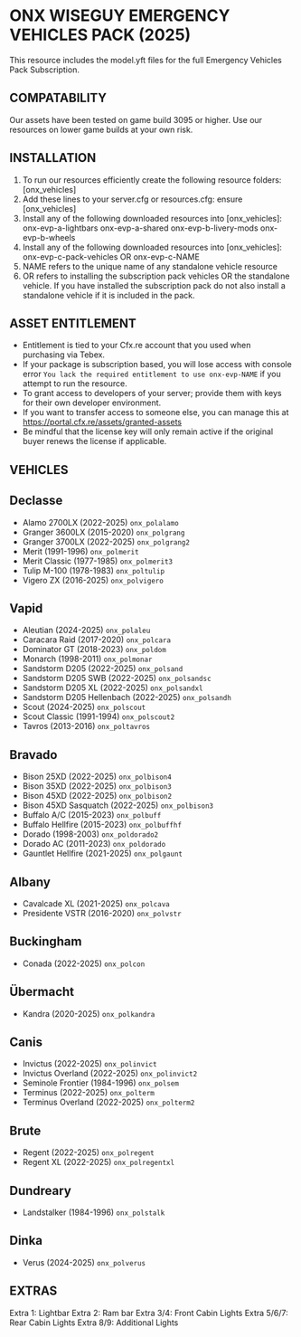 # ONX WISEGUY EMERGENCY VEHICLES PACK (2025)

This resource includes the model.yft files for the full Emergency Vehicles Pack Subscription.

## COMPATABILITY

Our assets have been tested on game build 3095 or higher. Use our resources on lower game builds at your own risk.

## INSTALLATION

1. To run our resources efficiently create the following resource folders: 
	[onx_vehicles]
2. Add these lines to your server.cfg or resources.cfg:
	ensure [onx_vehicles]
3. Install any of the following downloaded resources into [onx_vehicles]:
    	onx-evp-a-lightbars
	onx-evp-a-shared
	onx-evp-b-livery-mods
	onx-evp-b-wheels
4. Install any of the following downloaded resources into [onx_vehicles]:
	onx-evp-c-pack-vehicles
		OR
    	onx-evp-c-NAME
5. NAME refers to the unique name of any standalone vehicle resource
6. OR refers to installing the subscription pack vehicles OR the standalone vehicle. If you have installed the subscription pack do not also install a standalone vehicle if it is included in the pack.

## ASSET ENTITLEMENT

- Entitlement is tied to your Cfx.re account that you used when purchasing via Tebex.
- If your package is subscription based, you will lose access with console error `You lack the required entitlement to use onx-evp-NAME` if you attempt to run the resource.
- To grant access to developers of your server; provide them with keys for their own developer environment.
- If you want to transfer access to someone else, you can manage this at https://portal.cfx.re/assets/granted-assets
- Be mindful that the license key will only remain active if the original buyer renews the license if applicable.

## VEHICLES

## Declasse
- Alamo 2700LX (2022-2025) `onx_polalamo`
- Granger 3600LX (2015-2020) `onx_polgrang`
- Granger 3700LX (2022-2025) `onx_polgrang2`
- Merit (1991-1996) `onx_polmerit`
- Merit Classic (1977-1985) `onx_polmerit3`
- Tulip M-100 (1978-1983) `onx_poltulip`
- Vigero ZX (2016-2025) `onx_polvigero`

## Vapid
- Aleutian (2024-2025) `onx_polaleu`
- Caracara Raid (2017-2020) `onx_polcara`
- Dominator GT (2018-2023) `onx_poldom`
- Monarch (1998-2011) `onx_polmonar`
- Sandstorm D205 (2022-2025) `onx_polsand`
- Sandstorm D205 SWB (2022-2025) `onx_polsandsc`
- Sandstorm D205 XL (2022-2025) `onx_polsandxl`
- Sandstorm D205 Hellenbach (2022-2025) `onx_polsandh`
- Scout (2024-2025) `onx_polscout`
- Scout Classic (1991-1994) `onx_polscout2`
- Tavros (2013-2016) `onx_poltavros`

## Bravado
- Bison 25XD (2022-2025) `onx_polbison4`
- Bison 35XD (2022-2025) `onx_polbison3`
- Bison 45XD (2022-2025) `onx_polbison2`
- Bison 45XD Sasquatch (2022-2025) `onx_polbison3`
- Buffalo A/C (2015-2023) `onx_polbuff`
- Buffalo Hellfire (2015-2023) `onx_polbuffhf`
- Dorado (1998-2003) `onx_poldorado2`
- Dorado AC (2011-2023) `onx_poldorado`
- Gauntlet Hellfire (2021-2025) `onx_polgaunt`

## Albany
- Cavalcade XL (2021-2025) `onx_polcava`
- Presidente VSTR (2016-2020) `onx_polvstr`

## Buckingham
- Conada (2022-2025) `onx_polcon`

## Übermacht
- Kandra (2020-2025) `onx_polkandra`

## Canis
- Invictus (2022-2025) `onx_polinvict`
- Invictus Overland (2022-2025) `onx_polinvict2`
- Seminole Frontier (1984-1996) `onx_polsem`
- Terminus (2022-2025) `onx_polterm`
- Terminus Overland (2022-2025) `onx_polterm2`

## Brute
- Regent (2022-2025) `onx_polregent`
- Regent XL (2022-2025) `onx_polregentxl`

## Dundreary
- Landstalker (1984-1996) `onx_polstalk`

## Dinka
- Verus (2024-2025) `onx_polverus`

## EXTRAS
Extra 1: Lightbar
Extra 2: Ram bar
Extra 3/4: Front Cabin Lights
Extra 5/6/7: Rear Cabin Lights
Extra 8/9: Additional Lights